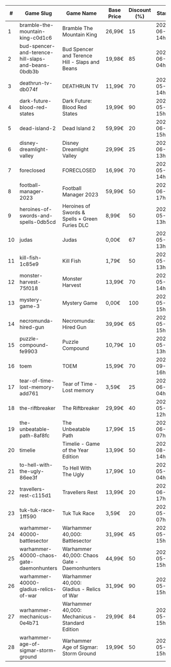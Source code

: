 |#|Game Slug|Game Name|Base Price|Discount (%)|Starts|Ends|
|---|---|---|---|---|---|---|
|1|bramble-the-mountain-king-c0d1c6|Bramble The Mountain King|26,99€|15|2023-06-05 14h|2023-06-12 14h|
|2|bud-spencer-and-terence-hill-slaps-and-beans-0bdb3b|Bud Spencer and Terence Hill - Slaps and Beans|19,98€|85|2023-06-16 04h|2023-08-02 04h|
|3|deathrun-tv-db074f|DEATHRUN TV|11,99€|70|2023-05-29 14h|2023-06-05 14h|
|4|dark-future-blood-red-states|Dark Future: Blood Red States|19,99€|90|2023-05-25 15h|2023-06-01 15h|
|5|dead-island-2|Dead Island 2|59,99€|20|2023-06-06 15h|2023-06-15 15h|
|6|disney-dreamlight-valley|Disney Dreamlight Valley|29,99€|25|2023-06-02 13h|2023-06-15 13h|
|7|foreclosed|FORECLOSED|16,99€|70|2023-05-29 14h|2023-06-05 14h|
|8|football-manager-2023|Football Manager 2023|59,99€|50|2023-06-22 17h|2023-07-13 17h|
|9|heroines-of-swords-and-spells-0db5cd|Heroines of Swords & Spells + Green Furies DLC|8,99€|50|2023-05-29 13h|2023-06-05 13h|
|10|judas|Judas|0,00€|67|2023-05-29 13h|2023-06-05 13h|
|11|kill-fish-1c85e9|Kill Fish|1,79€|50|2023-05-29 13h|2023-06-05 13h|
|12|monster-harvest-75f018|Monster Harvest|13,99€|70|2023-05-29 14h|2023-06-05 14h|
|13|mystery-game-3|Mystery Game|0,00€|100|2023-05-25 15h|2023-06-01 15h|
|14|necromunda-hired-gun|Necromunda: Hired Gun|39,99€|65|2023-05-25 15h|2023-06-01 15h|
|15|puzzle-compound-fe9903|Puzzle Compound|10,79€|10|2023-05-25 13h|2023-06-01 13h|
|16|toem|TOEM|15,99€|70|2023-09-11 16h|2023-09-24 16h|
|17|tear-of-time-lost-memory-add761|Tear of Time - Lost memory|3,59€|25|2023-06-21 04h|2023-06-28 04h|
|18|the-riftbreaker|The Riftbreaker|29,99€|40|2023-05-29 12h|2023-06-15 12h|
|19|the-unbeatable-path-8af8fc|The Unbeatable Path|17,99€|15|2023-06-01 07h|2023-06-11 07h|
|20|timelie|Timelie - Game of the Year Edition|13,99€|50|2023-08-01 14h|2023-08-15 14h|
|21|to-hell-with-the-ugly-86ee3f|To Hell With The Ugly|17,99€|10|2023-05-30 04h|2023-06-06 04h|
|22|travellers-rest-c115d1|Travellers Rest|13,99€|20|2023-06-01 17h|2023-06-15 17h|
|23|tuk-tuk-race-1ff590|Tuk Tuk Race|3,59€|20|2023-05-25 07h|2023-06-01 07h|
|24|warhammer-40000-battlesector|Warhammer 40,000: Battlesector|31,99€|45|2023-05-25 15h|2023-06-01 15h|
|25|warhammer-40000-chaos-gate-daemonhunters|Warhammer 40,000: Chaos Gate - Daemonhunters|44,99€|50|2023-05-25 15h|2023-06-01 15h|
|26|warhammer-40000-gladius-relics-of-war|Warhammer 40,000: Gladius - Relics of War|31,99€|90|2023-05-25 15h|2023-06-01 15h|
|27|warhammer-mechanicus-0e4b71|Warhammer 40,000: Mechanicus - Standard Edition|29,99€|84|2023-05-25 15h|2023-06-01 15h|
|28|warhammer-age-of-sigmar-storm-ground|Warhammer Age of Sigmar: Storm Ground|19,99€|50|2023-05-25 15h|2023-06-01 15h|
